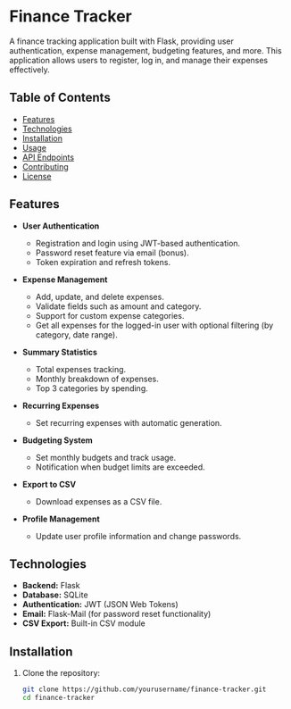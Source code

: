 # Finance Tracker

A finance tracking application built with Flask, providing user authentication, expense management, budgeting features, and more. This application allows users to register, log in, and manage their expenses effectively.

## Table of Contents

- [Features](#features)
- [Technologies](#technologies)
- [Installation](#installation)
- [Usage](#usage)
- [API Endpoints](#api-endpoints)
- [Contributing](#contributing)
- [License](#license)

## Features

- **User Authentication**
  - Registration and login using JWT-based authentication.
  - Password reset feature via email (bonus).
  - Token expiration and refresh tokens.

- **Expense Management**
  - Add, update, and delete expenses.
  - Validate fields such as amount and category.
  - Support for custom expense categories.
  - Get all expenses for the logged-in user with optional filtering (by category, date range).

- **Summary Statistics**
  - Total expenses tracking.
  - Monthly breakdown of expenses.
  - Top 3 categories by spending.

- **Recurring Expenses**
  - Set recurring expenses with automatic generation.

- **Budgeting System**
  - Set monthly budgets and track usage.
  - Notification when budget limits are exceeded.

- **Export to CSV**
  - Download expenses as a CSV file.

- **Profile Management**
  - Update user profile information and change passwords.

## Technologies

- **Backend:** Flask
- **Database:** SQLite
- **Authentication:** JWT (JSON Web Tokens)
- **Email:** Flask-Mail (for password reset functionality)
- **CSV Export:** Built-in CSV module

## Installation

1. Clone the repository:

   ```bash
   git clone https://github.com/yourusername/finance-tracker.git
   cd finance-tracker
